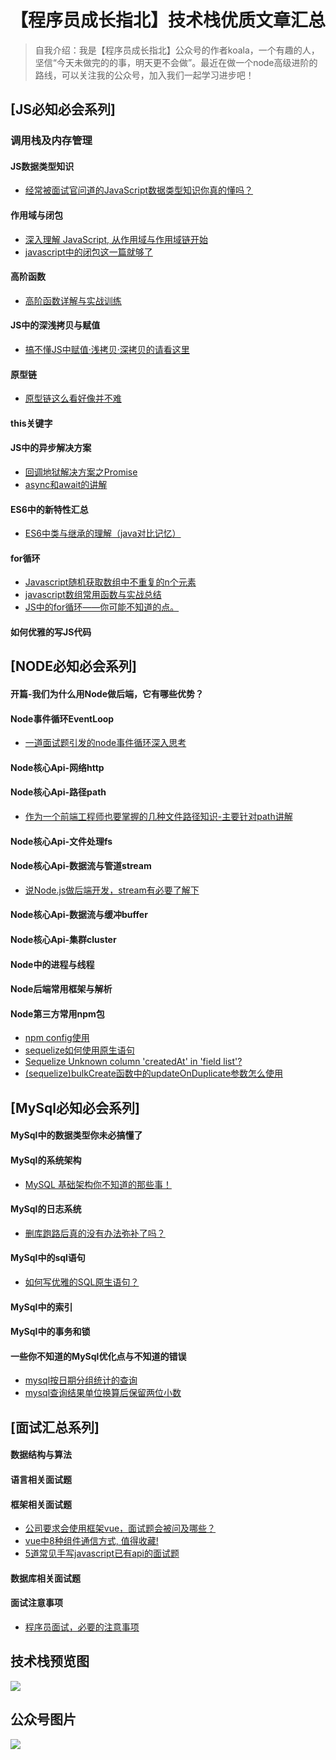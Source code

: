 # 【程序员成长指北】技术栈优质文章汇总

> 自我介绍：我是【程序员成长指北】公众号的作者koala，一个有趣的人，坚信“今天未做完的的事，明天更不会做”。最近在做一个node高级进阶的路线，可以关注我的公众号，加入我们一起学习进步吧！

## [JS必知必会系列]
### 调用栈及内存管理
#### JS数据类型知识
- [经常被面试官问道的JavaScript数据类型知识你真的懂吗？](https://github.com/koala-coding/goodBlog/issues/1)
#### 作用域与闭包
- [深入理解 JavaScript, 从作用域与作用域链开始](https://github.com/koala-coding/goodBlog/issues/2)
- [javascript中的闭包这一篇就够了](https://github.com/koala-coding/goodBlog/issues/15)
#### 高阶函数
- [高阶函数详解与实战训练](https://github.com/koala-coding/goodBlog/issues/3)
#### JS中的深浅拷贝与赋值
- [搞不懂JS中赋值·浅拷贝·深拷贝的请看这里](https://github.com/koala-coding/goodBlog/issues/4)
#### 原型链
- [原型链这么看好像并不难](https://github.com/koala-coding/goodBlog/issues/11)
#### this关键字
#### JS中的异步解决方案
- [回调地狱解决方案之Promise](https://github.com/koala-coding/goodBlog/issues/25)
- [async和await的讲解](https://github.com/koala-coding/goodBlog/issues/26)

#### ES6中的新特性汇总
- [ES6中类与继承的理解（java对比记忆）](https://github.com/koala-coding/goodBlog/issues/10)
#### for循环
- [Javascript随机获取数组中不重复的n个元素](https://github.com/koala-coding/goodBlog/issues/16)
- [javascript数组常用函数与实战总结](https://github.com/koala-coding/goodBlog/issues/17)
- [JS中的for循环——你可能不知道的点。](https://github.com/koala-coding/goodBlog/issues/18)
#### 如何优雅的写JS代码
## [NODE必知必会系列]
#### 开篇-我们为什么用Node做后端，它有哪些优势？
#### Node事件循环EventLoop
- [一道面试题引发的node事件循环深入思考](https://github.com/koala-coding/goodBlog/issues/9)
#### Node核心Api-网络http
#### Node核心Api-路径path
- [作为一个前端工程师也要掌握的几种文件路径知识-主要针对path讲解](https://github.com/koala-coding/goodBlog/issues/5)
#### Node核心Api-文件处理fs
#### Node核心Api-数据流与管道stream
- [说Node.js做后端开发，stream有必要了解下](https://github.com/koala-coding/goodBlog/issues/12)
#### Node核心Api-数据流与缓冲buffer
#### Node核心Api-集群cluster
#### Node中的进程与线程
#### Node后端常用框架与解析
#### Node第三方常用npm包
- [npm config使用](https://github.com/koala-coding/goodBlog/issues/20)
- [sequelize如何使用原生语句](https://github.com/koala-coding/goodBlog/issues/22)
- [Sequelize Unknown column 'createdAt' in 'field list'?](https://github.com/koala-coding/goodBlog/issues/21)
- [(sequelize)bulkCreate函数中的updateOnDuplicate参数怎么使用 ](https://github.com/koala-coding/goodBlog/issues/24)
## [MySql必知必会系列]
#### MySql中的数据类型你未必搞懂了
#### MySql的系统架构
- [MySQL 基础架构你不知道的那些事！](https://github.com/koala-coding/goodBlog/issues/28)
#### MySql的日志系统
- [删库跑路后真的没有办法弥补了吗？](https://github.com/koala-coding/goodBlog/issues/8)
#### MySql中的sql语句
- [如何写优雅的SQL原生语句？](https://github.com/koala-coding/goodBlog/issues/27)
#### MySql中的索引
#### MySql中的事务和锁
#### 一些你不知道的MySql优化点与不知道的错误
- [mysql按日期分组统计的查询](https://github.com/koala-coding/goodBlog/issues/19)
- [mysql查询结果单位换算后保留两位小数](https://github.com/koala-coding/goodBlog/issues/23)
## [面试汇总系列]
#### 数据结构与算法
#### 语言相关面试题
#### 框架相关面试题
- [公司要求会使用框架vue，面试题会被问及哪些？](https://github.com/koala-coding/goodBlog/issues/6)
- [vue中8种组件通信方式, 值得收藏!](https://github.com/koala-coding/goodBlog/issues/7)
- [5道常见手写javascript已有api的面试题](https://github.com/koala-coding/goodBlog/issues/14)
#### 数据库相关面试题
#### 面试注意事项
- [程序员面试，必要的注意事项](https://github.com/koala-coding/goodBlog/issues/13)
## 技术栈预览图
![](https://user-gold-cdn.xitu.io/2019/6/22/16b7e5e8ffa60e57?w=1576&h=800&f=png&s=330091)
## 公众号图片
![](https://user-gold-cdn.xitu.io/2019/6/25/16b8a3d23a52b7d0?w=940&h=400&f=jpeg&s=217901)
